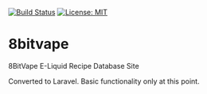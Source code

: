 [![Build Status](https://travis-ci.org/twij/8bitvape.svg?branch=master)](https://travis-ci.org/twij/8bitvape) [![License: MIT](https://img.shields.io/badge/License-MIT-yellow.svg)](https://opensource.org/licenses/MIT)

# 8bitvape
8BitVape E-Liquid Recipe Database Site

Converted to Laravel. Basic functionality only at this point.
